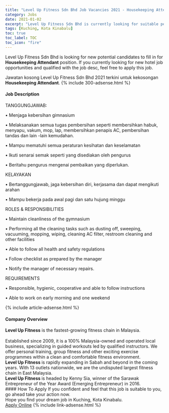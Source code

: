 ```yaml
---
title: "Level Up Fitness Sdn Bhd Job Vacancies 2021 - Housekeeping Attendant" 
category: Jobs 
date: 2021-01-02 
excerpt: "Level Up Fitness Sdn Bhd is currently looking for suitable person to fill in the Housekeeping Attendant which positioned at Kuching, Kota Kinabalu" 
tags: [Kuching, Kota Kinabalu] 
toc: true 
toc_label: TOC 
toc_icon: "fire" 
--- 
```


<p>Level Up Fitness Sdn Bhd is looking for new potential candidates to fill in for <b>Housekeeping Attendant</b> position. If you currently looking for new hotel job opportunities and qualified with the job desc, feel free to apply this job.
</p>Jawatan kosong Level Up Fitness Sdn Bhd 2021 terkini untuk kekosongan <b>Housekeeping Attendant</b>. 
{% include 300-adsense.html %} 
<div><div><div><h4>Job Description</h4></div></div><div><div><span><div><p>TANGGUNGJAWAB:</p><p>&#8226; Menjaga kebersihan gimnasium</p><p>&#8226; Melaksanakan semua tugas pembersihan seperti membersihkan habuk, menyapu, vakum, mop, lap, membersihkan penapis AC, pembersihan tandas dan lain -lain kemudahan.</p><p>&#8226; Mampu mematuhi semua peraturan kesihatan dan keselamatan</p><p>&#8226; Ikuti senarai semak seperti yang disediakan oleh pengurus</p><p>&#8226; Beritahu pengurus mengenai pembaikan yang diperlukan.</p><p>KELAYAKAN</p><p>&#8226; Bertanggungjawab, jaga kebersihan diri, kerjasama dan dapat mengikuti arahan</p><p>&#8226; Mampu bekerja pada awal pagi dan satu hujung minggu</p><p>ROLES &amp; RESPONSIBILITIES</p><p>&#8226; Maintain cleanliness of the gymnasium</p><p>&#8226; Performing all the cleaning tasks such as dusting off, sweeping, vacuuming, mopping, wiping, cleaning AC filter, restroom cleaning and other facilities</p><p>&#8226; Able to follow all health and safety regulations</p><p>&#8226; Follow checklist as prepared by the manager</p><p>&#8226; Notify the manager of necessary repairs.</p><p>REQUIREMENTS</p><p>&#8226; Responsible, hygienic, cooperative and able to follow instructions</p><p>&#8226; Able to work on early morning and one weekend</p></div></span></div></div></div> 
{% include article-adsense.html %} 
<div><div><div><h4>Company Overview</h4></div></div><div><div><span><div><div>
<div><strong>Level Up Fitness</strong> is the fastest-growing fitness chain in Malaysia.<br>
<br>
Established since 2009, it is a 100% Malaysia-owned and operated local business, specializing in guided workouts led by qualified instructors. We offer personal training, group fitness and other exciting exercise programmes within a clean and comfortable fitness environment.</div>
</div>
<div><strong>Level Up Fitness&#160;</strong>is rapidly expanding in Sabah and beyond in the coming years. With 13 outlets nationwide, we are the undisputed largest fitness chain in East Malaysia.</div>
<div><strong>Level Up Fitness&#160;</strong>is headed by Kenny Sia, winner of the Sarawak Entrepreneur of the Year Award (Emerging Entrepreneur) in 2016.</div></div></span></div></div></div> 
#### How To Apply 
If you confident and feel that this job is suitable to you, go ahead take your action now. <br/> 
Hope you find your dream job in Kuching, Kota Kinabalu. <br/> 
<a href="https://www.jobstreet.com.my/en/job/housekeeping-attendant-4452993?jobId=jobstreet-my-job-4452993&sectionRank=5&token=0~f17296ce-3d30-495d-8a45-6dae008be448&fr=SRP%20View%20In%20New%20Ta" class="btn btn--info" target="_blank" rel="nofollow noopenner">Apply Online</a> 
{% include link-adsense.html %} 